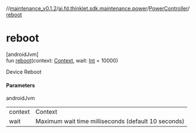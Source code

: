 //[maintenance_v0.1.2](../../../index.md)/[ai.fd.thinklet.sdk.maintenance.power](../index.md)/[PowerController](index.md)/[reboot](reboot.md)

# reboot

[androidJvm]\
fun [reboot](reboot.md)(context: [Context](https://developer.android.com/reference/kotlin/android/content/Context.html), wait: [Int](https://kotlinlang.org/api/latest/jvm/stdlib/kotlin/-int/index.html) = 10000)

Device Reboot

#### Parameters

androidJvm

| | |
|---|---|
| context | Context |
| wait | Maximum wait time milliseconds (default 10 seconds) |
